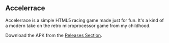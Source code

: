 Accelerrace
-----------

Accelerrace is a simple HTML5 racing game made just for fun. It's a kind of a modern take on the retro microprocessor game from my childhood.

Download the APK from the [Releases Section](https://github.com/asafonov/blockbuster.apk/releases/latest).
